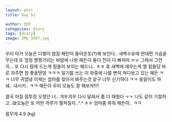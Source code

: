 ```yaml
---
layout: post
title: Day 51

author: 엄마
categories: diary
tags: [diary]
image: IMG_3597.jpg
---
```

우리 아가 오늘은 다행이 밤잠 패턴이 돌아온듯(?)해 보인다.. 새벽수유때 반대편 가슴을 무는데 또 엄청 찡찡거리는 바람에 나랑 해든이 둘다 진이 다 빠져따 ㅠㅠ 그래서 그런지… 또 다시 잠에 드는게 힘들어 보이는 해드니.. ㅎㅎ 휴 새벽에 재우는게 젤 힘들당 바로 자주면 참 좋을텐뎅 ㅋㅋㅋ 일기를 쓰는 이 와중에 나를 빤히 쳐다보고 있는 해든 ㅋㅋ 너무 귀엽넹 이제는 엄마를 찾아서 봐주는것 같구 너무 신기하다 ㅋㅋ 옹알이도 하눼.. 내시키.. ㅋㅋ 해든아 우리 오늘도 잘 해보자!!!! 

결국 아침 잠투정 오졌던 너.. 겨우겨우 다시 달래서 좀 더 재웠다 ㅜㅜ 나도 같이 기절하고..😪오늘은 또 어떤 하루가 펼쳐질지..^.^ ㅎㅎ 엄마좀 봐줘 해든아.. ㅋㅋ


몸무게 4.9 (kg)